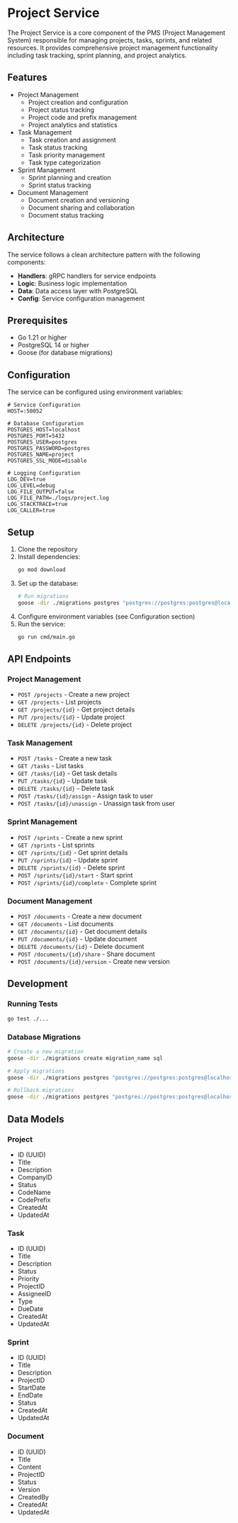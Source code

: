 # Project Service

The Project Service is a core component of the PMS (Project Management System) responsible for managing projects, tasks, sprints, and related resources. It provides comprehensive project management functionality including task tracking, sprint planning, and project analytics.

## Features

- Project Management
  - Project creation and configuration
  - Project status tracking
  - Project code and prefix management
  - Project analytics and statistics
- Task Management
  - Task creation and assignment
  - Task status tracking
  - Task priority management
  - Task type categorization
- Sprint Management
  - Sprint planning and creation
  - Sprint status tracking
- Document Management
  - Document creation and versioning
  - Document sharing and collaboration
  - Document status tracking

## Architecture

The service follows a clean architecture pattern with the following components:

- **Handlers**: gRPC handlers for service endpoints
- **Logic**: Business logic implementation
- **Data**: Data access layer with PostgreSQL
- **Config**: Service configuration management

## Prerequisites

- Go 1.21 or higher
- PostgreSQL 14 or higher
- Goose (for database migrations)

## Configuration

The service can be configured using environment variables:

```env
# Service Configuration
HOST=:50052

# Database Configuration
POSTGRES_HOST=localhost
POSTGRES_PORT=5432
POSTGRES_USER=postgres
POSTGRES_PASSWORD=postgres
POSTGRES_NAME=project
POSTGRES_SSL_MODE=disable

# Logging Configuration
LOG_DEV=true
LOG_LEVEL=debug
LOG_FILE_OUTPUT=false
LOG_FILE_PATH=./logs/project.log
LOG_STACKTRACE=true
LOG_CALLER=true
```

## Setup

1. Clone the repository
2. Install dependencies:
   ```bash
   go mod download
   ```
3. Set up the database:
   ```bash
   # Run migrations
   goose -dir ./migrations postgres "postgres://postgres:postgres@localhost:5432/project?sslmode=disable" up
   ```
4. Configure environment variables (see Configuration section)
5. Run the service:
   ```bash
   go run cmd/main.go
   ```

## API Endpoints

### Project Management

- `POST /projects` - Create a new project
- `GET /projects` - List projects
- `GET /projects/{id}` - Get project details
- `PUT /projects/{id}` - Update project
- `DELETE /projects/{id}` - Delete project

### Task Management

- `POST /tasks` - Create a new task
- `GET /tasks` - List tasks
- `GET /tasks/{id}` - Get task details
- `PUT /tasks/{id}` - Update task
- `DELETE /tasks/{id}` - Delete task
- `POST /tasks/{id}/assign` - Assign task to user
- `POST /tasks/{id}/unassign` - Unassign task from user

### Sprint Management

- `POST /sprints` - Create a new sprint
- `GET /sprints` - List sprints
- `GET /sprints/{id}` - Get sprint details
- `PUT /sprints/{id}` - Update sprint
- `DELETE /sprints/{id}` - Delete sprint
- `POST /sprints/{id}/start` - Start sprint
- `POST /sprints/{id}/complete` - Complete sprint

### Document Management

- `POST /documents` - Create a new document
- `GET /documents` - List documents
- `GET /documents/{id}` - Get document details
- `PUT /documents/{id}` - Update document
- `DELETE /documents/{id}` - Delete document
- `POST /documents/{id}/share` - Share document
- `POST /documents/{id}/version` - Create new version

## Development

### Running Tests

```bash
go test ./...
```

### Database Migrations

```bash
# Create a new migration
goose -dir ./migrations create migration_name sql

# Apply migrations
goose -dir ./migrations postgres "postgres://postgres:postgres@localhost:5432/project?sslmode=disable" up

# Rollback migrations
goose -dir ./migrations postgres "postgres://postgres:postgres@localhost:5432/project?sslmode=disable" down
```

## Data Models

### Project

- ID (UUID)
- Title
- Description
- CompanyID
- Status
- CodeName
- CodePrefix
- CreatedAt
- UpdatedAt

### Task

- ID (UUID)
- Title
- Description
- Status
- Priority
- ProjectID
- AssigneeID
- Type
- DueDate
- CreatedAt
- UpdatedAt

### Sprint

- ID (UUID)
- Title
- Description
- ProjectID
- StartDate
- EndDate
- Status
- CreatedAt
- UpdatedAt

### Document

- ID (UUID)
- Title
- Content
- ProjectID
- Status
- Version
- CreatedBy
- CreatedAt
- UpdatedAt
